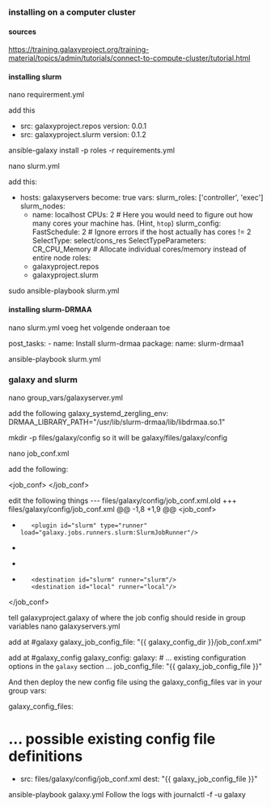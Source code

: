 
### installing on a computer cluster

#### sources
https://training.galaxyproject.org/training-material/topics/admin/tutorials/connect-to-compute-cluster/tutorial.html


#### installing slurm

nano requirerment.yml

add this
- src: galaxyproject.repos
  version: 0.0.1
- src: galaxyproject.slurm
  version: 0.1.2
 
 ansible-galaxy install -p roles -r requirements.yml
 
 nano slurm.yml
 
 add this:
 
 - hosts: galaxyservers
  become: true
  vars:
    slurm_roles: ['controller', 'exec']
    slurm_nodes:
    - name: localhost
      CPUs: 2                              # Here you would need to figure out how many cores your machine has. (Hint, `htop`)
    slurm_config:
      FastSchedule: 2                      # Ignore errors if the host actually has cores != 2
      SelectType: select/cons_res
      SelectTypeParameters: CR_CPU_Memory  # Allocate individual cores/memory instead of entire node
  roles:
    - galaxyproject.repos
    - galaxyproject.slurm
	
sudo ansible-playbook slurm.yml

#### installing slurm-DRMAA

nano slurm.yml
 voeg het volgende onderaan toe
 
   post_tasks:
    - name: Install slurm-drmaa
      package:
        name: slurm-drmaa1

ansible-playbook slurm.yml

### galaxy and slurm

nano group_vars/galaxyserver.yml

add the following
galaxy_systemd_zergling_env: DRMAA_LIBRARY_PATH="/usr/lib/slurm-drmaa/lib/libdrmaa.so.1"


mkdir -p files/galaxy/config 
so it will be galaxy/files/galaxy/config

nano job_conf.xml

add the following:

<job_conf>
    <plugins workers="4">
        <plugin id="local" type="runner" load="galaxy.jobs.runners.local:LocalJobRunner"/>
    </plugins>
    <destinations>
        <destination id="local" runner="local"/>
    </destinations>
</job_conf>


 
edit the following things
--- files/galaxy/config/job_conf.xml.old
+++ files/galaxy/config/job_conf.xml
@@ -1,8 +1,9 @@
 <job_conf>
     <plugins workers="4">
         <plugin id="local" type="runner" load="galaxy.jobs.runners.local:LocalJobRunner"/>
+        <plugin id="slurm" type="runner" load="galaxy.jobs.runners.slurm:SlurmJobRunner"/>
     </plugins>
-    <destinations>
+    <destinations default="slurm">
+        <destination id="slurm" runner="slurm"/>
         <destination id="local" runner="local"/>
     </destinations>
 </job_conf>
 
 tell galaxyproject.galaxy of where the job config should reside in group variables
 nano galaxyservers.yml
 
 add at #galaxy
 galaxy_job_config_file: "{{ galaxy_config_dir }}/job_conf.xml"

add at #galaxy_config
galaxy_config:
  galaxy:
    # ... existing configuration options in the `galaxy` section ...
    job_config_file: "{{ galaxy_job_config_file }}"
	
And then deploy the new config file using the galaxy_config_files var in your group vars:	

 galaxy_config_files:
  # ... possible existing config file definitions
  - src: files/galaxy/config/job_conf.xml
    dest: "{{ galaxy_job_config_file }}"
 
 
 ansible-playbook galaxy.yml
 Follow the logs with journalctl -f -u galaxy
